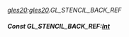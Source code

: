 _[gles20](../../modules/gles20/gles20-module.md):[gles20](../../modules/gles20/gles20-module.md).GL\_STENCIL\_BACK\_REF_
##### Const GL\_STENCIL\_BACK\_REF:[Int](../../modules/wonkey/wonkey-types-int.md)
